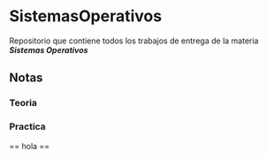 # SistemasOperativos

Repositorio que contiene todos los trabajos de entrega de la materia ***Sistemas Operativos***

## Notas

### Teoria 

### Practica 
== hola ==